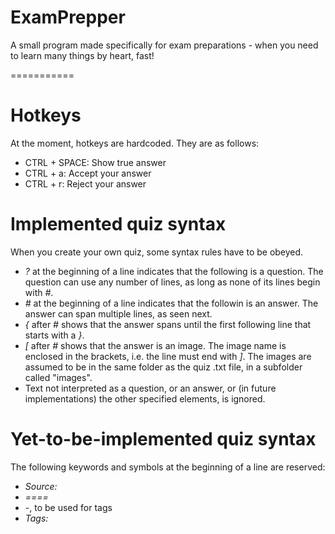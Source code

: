 ExamPrepper
===========

A small program made specifically for exam preparations - when you need to learn many things by heart, fast!

===========

# Hotkeys
At the moment, hotkeys are hardcoded. They are as follows:

- CTRL + SPACE: Show true answer
- CTRL + a: Accept your answer
- CTRL + r: Reject your answer

# Implemented quiz syntax
When you create your own quiz, some syntax rules have to be obeyed.

- *?* at the beginning of a line indicates that the following is a question. The question can use any number of lines, as long as none of its lines begin with *#*.
- *#* at the beginning of a line indicates that the followin is an answer. The answer can span multiple lines, as seen next.
- *{* after *#* shows that the answer spans until the first following line that starts with a *}*.
- *[* after *#* shows that the answer is an image. The image name is enclosed in the brackets, i.e. the line must end with *]*. The images are assumed to be in the same folder as the quiz .txt file, in a subfolder called "images".
- Text not interpreted as a question, or an answer, or (in future implementations) the other specified elements, is ignored.

# Yet-to-be-implemented quiz syntax
The following keywords and symbols at the beginning of a line are reserved:

- *Source:*
- *====*
- *-*, to be used for tags
- *Tags:*